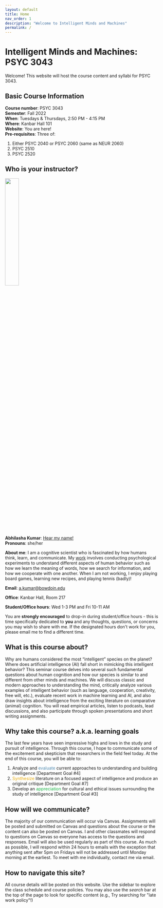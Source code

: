 ```yaml
---
layout: default
title: Home
nav_order: 1
description: "Welcome to Intelligent Minds and Machines"
permalink: /
---
```


# Intelligent Minds and Machines: PSYC 3043

Welcome! This website will host the course content and syllabi for PSYC 3043.


## Basic Course Information
**Course number**: PSYC 3043 <br>
**Semester**: Fall 2022<br>
**When**: Tuesdays & Thursdays, 2:50 PM - 4:15 PM <br>
**Where**: Kanbar Hall 101<br>
**Website**: You are here!<br>
**Pre-requisites**: Three of:
1. Either PSYC 2040 or PSYC 2060 (same as NEUR 2060)
2. PSYC 2510
3. PSYC 2520<br>



## Who is your instructor?
<img width = "30%" height = "auto" src = "kumar_thumbnail.png"><br>
**Abhilasha Kumar**: <a href="https://www.name-coach.com/abhilasha-kumar" target="_blank">Hear my name!</a><br>
**Pronouns**: she/her

**About me**: I am a cognitive scientist who is fascinated by how humans think, learn, and communicate. My [work](https://thelexiconlab.github.io/research/) involves conducting psychological experiments to understand different aspects of human behavior such as how we learn the meaning of words, how we search for information, and how we cooperate with one another. When I am not working, I enjoy playing board games, learning new recipes, and playing tennis (badly)! <br>

**Email**: a.kumar@bowdoin.edu <br>

**Office**: Kanbar Hall, Room 217 <br>

**Student/Office hours**: Wed 1-3 PM and Fri 10-11 AM

You are **strongly encouraged** to drop-in during student/office hours - this is time specifically dedicated to **you** and any thoughts, questions, or concerns you may wish to share with me. If the designated hours don't work for you, please email me to find a different time.

## What is this course about?

Why are humans considered the most “intelligent” species on the planet? Where does artificial intelligence (AI) fall short in mimicking this intelligent behavior? This seminar course delves into several such fundamental questions about human cognition and how our species is similar to and different from other minds and machines. We will discuss classic and modern approaches to understanding the mind, critically analyze various examples of intelligent behavior (such as language, cooperation, creativity, free will, etc.), evaluate recent work in machine learning and AI, and also draw insights about intelligence from the exciting literature on comparative (animal) cognition. You will read empirical articles, listen to podcasts,  lead discussions, and also participate through spoken presentations and short writing assignments.

## Why take this course? a.k.a. learning goals

The last few years have seen impressive highs and lows in the study and pursuit of intelligence. Through this course, I hope to communicate some of the excitement and skepticism that researchers in the field feel today. At the end of this course, you will be able to: <br>

1. Analyze and <span style="color:#508AB0">evaluate</span> current approaches to understanding and building intelligence [Department Goal #4]
2.  <span style="color:#E7AC10">Synthesize</span> literature on a focused aspect of intelligence and produce an original critique [Department Goal #7]
3. Develop an <span style="color:#1CB447">appreciation</span> for cultural and ethical issues surrounding the study of intelligence [Department Goal #3]

## How will we communicate? 
The majority of our communication will occur via Canvas. Assignments will be posted and submitted on Canvas and questions about the course or the content can also be posted on Canvas. I and other classmates will respond to questions on Canvas so everyone has access to the questions and responses. Email will also be used regularly as part of this course. As much as possible, I will respond within 24 hours to emails with the exception that anything sent after 5pm on Fridays will not be addressed until Monday morning at the earliest. To meet with me individually, contact me via email.

## How to navigate this site?

All course details will be posted on this website. Use the sidebar to explore the class schedule and course policies. You may also use the *search* bar at the top of the page to look for specific content (e.g., Try searching for "late work policy"!)